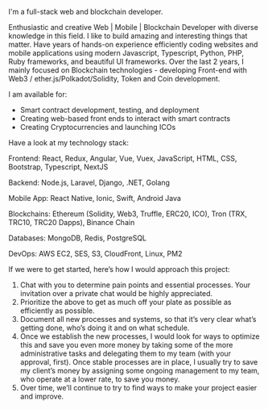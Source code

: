 I'm a full-stack web and blockchain developer.

Enthusiastic and creative Web | Mobile | Blockchain Developer with diverse knowledge in this field. I like to build amazing and interesting things that matter. Have years of hands-on experience efficiently coding websites and mobile applications using modern Javascript, Typescript, Python, PHP, Ruby frameworks, and beautiful UI frameworks. Over the last 2 years, I mainly focused on Blockchain technologies - developing Front-end with Web3 / ether.js/Polkadot/Solidity, Token and Coin development. 

I am available for:
- Smart contract development, testing, and deployment
- Creating web-based front ends to interact with smart contracts
- Creating Cryptocurrencies and launching ICOs

Have a look at my technology stack:

Frontend: React, Redux, Angular, Vue, Vuex, JavaScript, HTML, CSS, Bootstrap, Typescript, NextJS

Backend: Node.js, Laravel, Django, .NET, Golang

Mobile App: React Native, Ionic, Swift, Android Java

Blockchains: Ethereum (Solidity, Web3, Truffle, ERC20, ICO), Tron (TRX, TRC10, TRC20 Dapps), Binance Chain

Databases: MongoDB, Redis, PostgreSQL

DevOps: AWS EC2, SES, S3, CloudFront, Linux, PM2

If we were to get started, here’s how I would approach this project:
1.	Chat with you to determine pain points and essential processes.
Your invitation over a private chat would be highly appreciated.
2.	Prioritize the above to get as much off your plate as possible as efficiently as possible.
3.	Document all new processes and systems, so that it’s very clear what’s getting done, who’s doing it and on what schedule.
4.	Once we establish the new processes, I would look for ways to optimize this and save you even more money by taking some of the more administrative tasks and delegating them to my team (with your approval, first). Once stable processes are in place, I usually try to save my client’s money by assigning some ongoing management to my team, who operate at a lower rate, to save you money.
5.	Over time, we’ll continue to try to find ways to make your project easier and improve.
